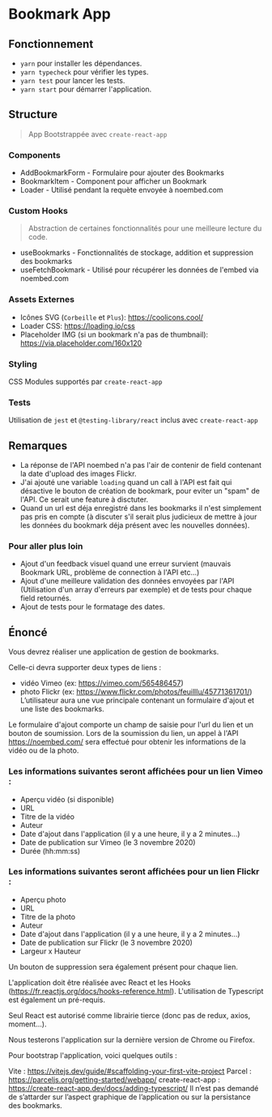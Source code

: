 # Bookmark App

## Fonctionnement

-   `yarn` pour installer les dépendances.
-   `yarn typecheck` pour vérifier les types.
-   `yarn test` pour lancer les tests.
-   `yarn start` pour démarrer l'application.

## Structure

> App Bootstrappée avec `create-react-app`

### Components

-   AddBookmarkForm - Formulaire pour ajouter des Bookmarks
-   BookmarkItem - Component pour afficher un Bookmark
-   Loader - Utilisé pendant la requète envoyée à noembed.com

### Custom Hooks

> Abstraction de certaines fonctionnalités pour une meilleure lecture du code.

-   useBookmarks - Fonctionnalités de stockage, addition et suppression des
    bookmarks
-   useFetchBookmark - Utilisé pour récupérer les données de l'embed via
    noembed.com

### Assets Externes

-   Icônes SVG (`Corbeille` et `Plus`): https://coolicons.cool/
-   Loader CSS: https://loading.io/css
-   Placeholder IMG (si un bookmark n'a pas de thumbnail):
    https://via.placeholder.com/160x120

### Styling

CSS Modules supportés par `create-react-app`

### Tests

Utilisation de `jest` et `@testing-library/react` inclus avec `create-react-app`

## Remarques

-   La réponse de l'API noembed n'a pas l'air de contenir de field contenant la
    date d'upload des images Flickr.
-   J'ai ajouté une variable `loading` quand un call à l'API est fait qui
    désactive le bouton de création de bookmark, pour eviter un "spam" de l'API.
    Ce serait une feature à disctuter.
-   Quand un url est déja enregistré dans les bookmarks il n'est simplement pas
    pris en compte (à discuter s'il serait plus judicieux de mettre à jour les
    données du bookmark déja présent avec les nouvelles données).

### Pour aller plus loin

-   Ajout d'un feedback visuel quand une erreur survient (mauvais Bookmark URL,
    problème de connection à l'API etc...)
-   Ajout d'une meilleure validation des données envoyées par l'API (Utilisation
    d'un array d'erreurs par exemple) et de tests pour chaque field retournés.
-   Ajout de tests pour le formatage des dates.

## Énoncé

Vous devrez réaliser une application de gestion de bookmarks.

Celle-ci devra supporter deux types de liens :

-   vidéo Vimeo (ex: https://vimeo.com/565486457)
-   photo Flickr (ex: https://www.flickr.com/photos/feuilllu/45771361701/)
    L’utilisateur aura une vue principale contenant un formulaire d'ajout et une
    liste des bookmarks.

Le formulaire d'ajout comporte un champ de saisie pour l'url du lien et un
bouton de soumission. Lors de la soumission du lien, un appel à l'API
https://noembed.com/ sera effectué pour obtenir les informations de la vidéo ou
de la photo.

### Les informations suivantes seront affichées pour un lien Vimeo :

-   Aperçu vidéo (si disponible)
-   URL
-   Titre de la vidéo
-   Auteur
-   Date d'ajout dans l'application (il y a une heure, il y a 2 minutes...)
-   Date de publication sur Vimeo (le 3 novembre 2020)
-   Durée (hh:mm:ss)

### Les informations suivantes seront affichées pour un lien Flickr :

-   Aperçu photo
-   URL
-   Titre de la photo
-   Auteur
-   Date d'ajout dans l'application (il y a une heure, il y a 2 minutes...)
-   Date de publication sur Flickr (le 3 novembre 2020)
-   Largeur x Hauteur

Un bouton de suppression sera également présent pour chaque lien.

L'application doit être réalisée avec React et les Hooks
(https://fr.reactjs.org/docs/hooks-reference.html). L'utilisation de Typescript
est également un pré-requis.

Seul React est autorisé comme librairie tierce (donc pas de redux, axios,
moment...).

Nous testerons l'application sur la dernière version de Chrome ou Firefox.

Pour bootstrap l'application, voici quelques outils :

Vite : https://vitejs.dev/guide/#scaffolding-your-first-vite-project Parcel :
https://parceljs.org/getting-started/webapp/ create-react-app :
https://create-react-app.dev/docs/adding-typescript/ Il n’est pas demandé de
s’attarder sur l’aspect graphique de l’application ou sur la persistance des
bookmarks.
